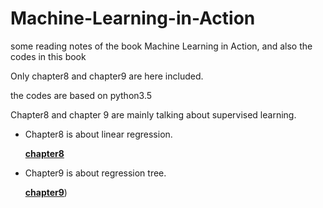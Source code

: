 # Machine-Learning-in-Action
some reading notes of the book Machine Learning in Action, and also the codes in this book

Only chapter8 and chapter9 are here included.

the codes are based on python3.5

Chapter8 and chapter 9 are mainly talking about supervised learning. 

- Chapter8 is about linear regression.

  [**chapter8**](8/8.md)

- Chapter9 is about regression tree.

  [**chapter9**](9/9.md))
